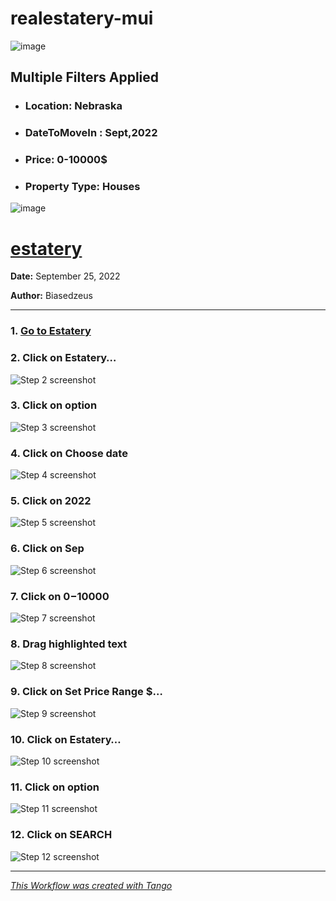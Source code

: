 # realestatery-mui



![image](https://user-images.githubusercontent.com/59247235/192130703-eaba6c65-d481-4901-a63f-3ba520885fde.png)

## Multiple Filters Applied

- ### Location: Nebraska
- ### DateToMoveIn : Sept,2022
- ### Price: 0-10000$
- ### Property Type: Houses

![image](https://user-images.githubusercontent.com/59247235/192130735-1409f5f2-7875-4639-8906-c224cd2c553d.png)



# [estatery](https://app.tango.us/app/workflow/f5562859-ee56-446f-846f-bcf288ad42c5?utm_source=markdown&utm_medium=markdown&utm_campaign=workflow%20export%20links)



__Date:__ September 25, 2022

__Author:__ Biasedzeus



***

### 1. [Go to Estatery]([http://127.0.0.1:5173/](https://realestatery.netlify.app/))


### 2. Click on Estatery…
![Step 2 screenshot](https://images.tango.us/public/screenshot_34cbf684-ef19-4eac-92fe-ea33e916d88f.png?crop=focalpoint&fit=crop&fp-x=0.5000&fp-y=1.3386&fp-z=1.0000&w=1200&mark-w=0.2&mark-pad=0&mark64=aHR0cHM6Ly9pbWFnZXMudGFuZ28udXMvc3RhdGljL21hZGUtd2l0aC10YW5nby13YXRlcm1hcmsucG5n&ar=1920%3A914)


### 3. Click on option
![Step 3 screenshot](https://images.tango.us/public/screenshot_661c40c6-846a-4108-9c42-9517cea74c20.png?crop=focalpoint&fit=crop&fp-x=0.1940&fp-y=0.6980&fp-z=2.3970&w=1200&mark-w=0.2&mark-pad=0&mark64=aHR0cHM6Ly9pbWFnZXMudGFuZ28udXMvc3RhdGljL21hZGUtd2l0aC10YW5nby13YXRlcm1hcmsucG5n&ar=1920%3A914)


### 4. Click on Choose date
![Step 4 screenshot](https://images.tango.us/public/screenshot_c54449b3-0db8-4d11-bd5f-f66042e619c4.png?crop=focalpoint&fit=crop&fp-x=0.3654&fp-y=0.4300&fp-z=3.0046&w=1200&mark-w=0.2&mark-pad=0&mark64=aHR0cHM6Ly9pbWFnZXMudGFuZ28udXMvc3RhdGljL21hZGUtd2l0aC10YW5nby13YXRlcm1hcmsucG5n&ar=1920%3A914)


### 5. Click on 2022
![Step 5 screenshot](https://images.tango.us/public/screenshot_365d2503-6fa7-4f99-ac79-73545ec4d39c.png?crop=focalpoint&fit=crop&fp-x=0.3266&fp-y=0.8151&fp-z=2.8070&w=1200&mark-w=0.2&mark-pad=0&mark64=aHR0cHM6Ly9pbWFnZXMudGFuZ28udXMvc3RhdGljL21hZGUtd2l0aC10YW5nby13YXRlcm1hcmsucG5n&ar=1920%3A914)


### 6. Click on Sep
![Step 6 screenshot](https://images.tango.us/public/screenshot_a330fe49-e514-440b-8361-4668649c166c.png?crop=focalpoint&fit=crop&fp-x=0.3841&fp-y=0.7790&fp-z=2.6265&w=1200&mark-w=0.2&mark-pad=0&mark64=aHR0cHM6Ly9pbWFnZXMudGFuZ28udXMvc3RhdGljL21hZGUtd2l0aC10YW5nby13YXRlcm1hcmsucG5n&ar=1920%3A914)


### 7. Click on $0-$10000
![Step 7 screenshot](https://images.tango.us/public/screenshot_acb76df0-5331-41d6-86e9-da966d71d039.png?crop=focalpoint&fit=crop&fp-x=0.4513&fp-y=0.4311&fp-z=2.7706&w=1200&mark-w=0.2&mark-pad=0&mark64=aHR0cHM6Ly9pbWFnZXMudGFuZ28udXMvc3RhdGljL21hZGUtd2l0aC10YW5nby13YXRlcm1hcmsucG5n&ar=1920%3A914)


### 8. Drag highlighted text
![Step 8 screenshot](https://images.tango.us/public/screenshot_112bb62b-71fe-4ddc-b654-f2f7aa575677.png?crop=focalpoint&fit=crop&fp-x=0.4792&fp-y=0.5011&fp-z=3.0046&w=1200&mark-w=0.2&mark-pad=0&mark64=aHR0cHM6Ly9pbWFnZXMudGFuZ28udXMvc3RhdGljL21hZGUtd2l0aC10YW5nby13YXRlcm1hcmsucG5n&ar=1920%3A914)


### 9. Click on Set Price Range $…
![Step 9 screenshot](https://images.tango.us/public/screenshot_936c119d-3e12-40be-b87c-2a9d9b3cc6af.png?crop=focalpoint&fit=crop&fp-x=0.5000&fp-y=0.5000&fp-z=1.0000&w=1200&mark-w=0.2&mark-pad=0&mark64=aHR0cHM6Ly9pbWFnZXMudGFuZ28udXMvc3RhdGljL21hZGUtd2l0aC10YW5nby13YXRlcm1hcmsucG5n&ar=1920%3A914)


### 10. Click on Estatery…
![Step 10 screenshot](https://images.tango.us/public/screenshot_b40e150b-555d-4fce-aeb0-044763775af6.png?crop=focalpoint&fit=crop&fp-x=0.5000&fp-y=1.3386&fp-z=1.0000&w=1200&mark-w=0.2&mark-pad=0&mark64=aHR0cHM6Ly9pbWFnZXMudGFuZ28udXMvc3RhdGljL21hZGUtd2l0aC10YW5nby13YXRlcm1hcmsucG5n&ar=1920%3A914)


### 11. Click on option
![Step 11 screenshot](https://images.tango.us/public/screenshot_d1502e2f-a16c-4157-8d80-45a7989ed85b.png?crop=focalpoint&fit=crop&fp-x=0.5609&fp-y=0.6389&fp-z=2.5397&w=1200&mark-w=0.2&mark-pad=0&mark64=aHR0cHM6Ly9pbWFnZXMudGFuZ28udXMvc3RhdGljL21hZGUtd2l0aC10YW5nby13YXRlcm1hcmsucG5n&ar=1920%3A914)


### 12. Click on SEARCH
![Step 12 screenshot](https://images.tango.us/public/screenshot_1820ec68-72a2-4915-b596-983230f31227.png?crop=focalpoint&fit=crop&fp-x=0.6768&fp-y=0.4130&fp-z=2.7764&w=1200&mark-w=0.2&mark-pad=0&mark64=aHR0cHM6Ly9pbWFnZXMudGFuZ28udXMvc3RhdGljL21hZGUtd2l0aC10YW5nby13YXRlcm1hcmsucG5n&ar=1920%3A914)


***
_[This Workflow was created with Tango](https://app.tango.us/app/workflow/f5562859-ee56-446f-846f-bcf288ad42c5?utm_source=markdown&utm_medium=markdown&utm_campaign=workflow%20export%20links)_
